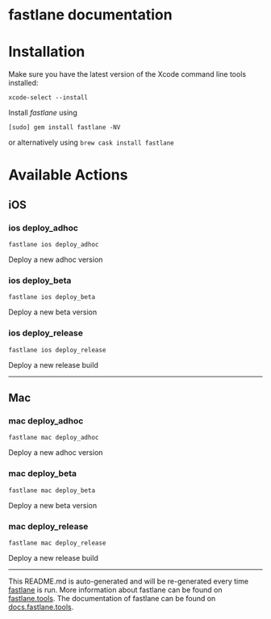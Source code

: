 fastlane documentation
================
# Installation

Make sure you have the latest version of the Xcode command line tools installed:

```
xcode-select --install
```

Install _fastlane_ using
```
[sudo] gem install fastlane -NV
```
or alternatively using `brew cask install fastlane`

# Available Actions
## iOS
### ios deploy_adhoc
```
fastlane ios deploy_adhoc
```
Deploy a new adhoc version
### ios deploy_beta
```
fastlane ios deploy_beta
```
Deploy a new beta version
### ios deploy_release
```
fastlane ios deploy_release
```
Deploy a new release build

----

## Mac
### mac deploy_adhoc
```
fastlane mac deploy_adhoc
```
Deploy a new adhoc version
### mac deploy_beta
```
fastlane mac deploy_beta
```
Deploy a new beta version
### mac deploy_release
```
fastlane mac deploy_release
```
Deploy a new release build

----

This README.md is auto-generated and will be re-generated every time [fastlane](https://fastlane.tools) is run.
More information about fastlane can be found on [fastlane.tools](https://fastlane.tools).
The documentation of fastlane can be found on [docs.fastlane.tools](https://docs.fastlane.tools).
